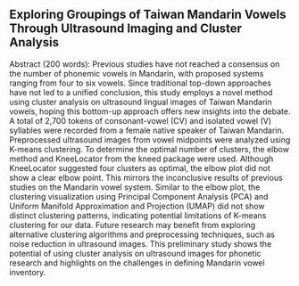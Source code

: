 ## Exploring Groupings of Taiwan Mandarin Vowels Through Ultrasound Imaging and Cluster Analysis

Abstract (200 words): Previous studies have not reached a consensus on the number of phonemic vowels in Mandarin, with proposed systems ranging from four to six vowels. Since traditional top-down approaches have not led to a unified conclusion, this study employs a novel method using cluster analysis on ultrasound lingual images of Taiwan Mandarin vowels, hoping this bottom-up approach offers new insights into the debate.
A total of 2,700 tokens of consonant-vowel (CV) and isolated vowel (V) syllables were recorded from a female native speaker of Taiwan Mandarin. Preprocessed ultrasound images from vowel midpoints were analyzed using K-means clustering. To determine the optimal number of clusters, the elbow method and KneeLocator from the kneed package were used. Although KneeLocator suggested four clusters as optimal, the elbow plot did not show a clear elbow point. This mirrors the inconclusive results of previous studies on the Mandarin vowel system.
Similar to the elbow plot, the clustering visualization using Principal Component Analysis (PCA) and Uniform Manifold Approximation and Projection (UMAP) did not show distinct clustering patterns, indicating potential limitations of K-means clustering for our data. Future research may benefit from exploring alternative clustering algorithms and preprocessing techniques, such as noise reduction in ultrasound images.
This preliminary study shows the potential of using cluster analysis on ultrasound images for phonetic research and highlights on the challenges in defining Mandarin vowel inventory.

